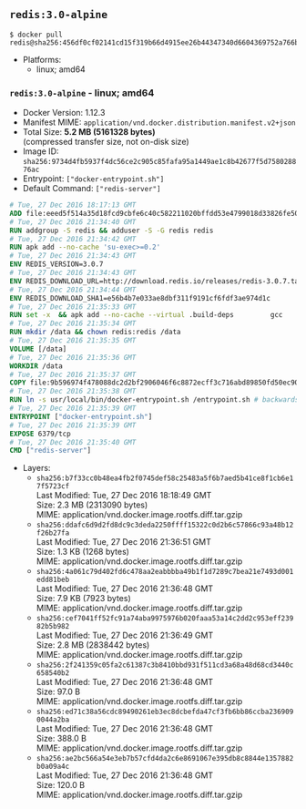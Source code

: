 ## `redis:3.0-alpine`

```console
$ docker pull redis@sha256:456df0cf02141cd15f319b66d4915ee26b44347340d6604369752a766b7dea86
```

-	Platforms:
	-	linux; amd64

### `redis:3.0-alpine` - linux; amd64

-	Docker Version: 1.12.3
-	Manifest MIME: `application/vnd.docker.distribution.manifest.v2+json`
-	Total Size: **5.2 MB (5161328 bytes)**  
	(compressed transfer size, not on-disk size)
-	Image ID: `sha256:9734d4fb5937f4dc56ce2c905c85fafa95a1449ae1c8b42677f5d758028876ac`
-	Entrypoint: `["docker-entrypoint.sh"]`
-	Default Command: `["redis-server"]`

```dockerfile
# Tue, 27 Dec 2016 18:17:13 GMT
ADD file:eeed5f514a35d18fcd9cbfe6c40c582211020bffdd53e4799018d33826fe5067 in / 
# Tue, 27 Dec 2016 21:34:40 GMT
RUN addgroup -S redis && adduser -S -G redis redis
# Tue, 27 Dec 2016 21:34:42 GMT
RUN apk add --no-cache 'su-exec>=0.2'
# Tue, 27 Dec 2016 21:34:43 GMT
ENV REDIS_VERSION=3.0.7
# Tue, 27 Dec 2016 21:34:43 GMT
ENV REDIS_DOWNLOAD_URL=http://download.redis.io/releases/redis-3.0.7.tar.gz
# Tue, 27 Dec 2016 21:34:44 GMT
ENV REDIS_DOWNLOAD_SHA1=e56b4b7e033ae8dbf311f9191cf6fdf3ae974d1c
# Tue, 27 Dec 2016 21:35:33 GMT
RUN set -x 	&& apk add --no-cache --virtual .build-deps 		gcc 		linux-headers 		make 		musl-dev 		tar 	&& wget -O redis.tar.gz "$REDIS_DOWNLOAD_URL" 	&& echo "$REDIS_DOWNLOAD_SHA1 *redis.tar.gz" | sha1sum -c - 	&& mkdir -p /usr/src/redis 	&& tar -xzf redis.tar.gz -C /usr/src/redis --strip-components=1 	&& rm redis.tar.gz 	&& make -C /usr/src/redis 	&& make -C /usr/src/redis install 	&& rm -r /usr/src/redis 	&& apk del .build-deps
# Tue, 27 Dec 2016 21:35:34 GMT
RUN mkdir /data && chown redis:redis /data
# Tue, 27 Dec 2016 21:35:35 GMT
VOLUME [/data]
# Tue, 27 Dec 2016 21:35:36 GMT
WORKDIR /data
# Tue, 27 Dec 2016 21:35:37 GMT
COPY file:9b596974f478088dc2d2bf2906046f6c8872ecff3c716abd89850fd50ec90c47 in /usr/local/bin/ 
# Tue, 27 Dec 2016 21:35:38 GMT
RUN ln -s usr/local/bin/docker-entrypoint.sh /entrypoint.sh # backwards compat
# Tue, 27 Dec 2016 21:35:39 GMT
ENTRYPOINT ["docker-entrypoint.sh"]
# Tue, 27 Dec 2016 21:35:39 GMT
EXPOSE 6379/tcp
# Tue, 27 Dec 2016 21:35:40 GMT
CMD ["redis-server"]
```

-	Layers:
	-	`sha256:b7f33cc0b48ea4fb2f0745def58c25483a5f6b7aed5b41ce8f1cb6e17f5723cf`  
		Last Modified: Tue, 27 Dec 2016 18:18:49 GMT  
		Size: 2.3 MB (2313090 bytes)  
		MIME: application/vnd.docker.image.rootfs.diff.tar.gzip
	-	`sha256:ddafc6d9d2fd8dc9c3deda2250ffff15322c0d2b6c57866c93a48b12f26b27fa`  
		Last Modified: Tue, 27 Dec 2016 21:36:51 GMT  
		Size: 1.3 KB (1268 bytes)  
		MIME: application/vnd.docker.image.rootfs.diff.tar.gzip
	-	`sha256:4a061c79d402fd6c478aa2eabbbba49b1f1d7289c7bea21e7493d001edd81beb`  
		Last Modified: Tue, 27 Dec 2016 21:36:48 GMT  
		Size: 7.9 KB (7923 bytes)  
		MIME: application/vnd.docker.image.rootfs.diff.tar.gzip
	-	`sha256:cef7041ff52fc91a74aba9975976b020faaa53a14c2dd2c953eff23982b5b982`  
		Last Modified: Tue, 27 Dec 2016 21:36:49 GMT  
		Size: 2.8 MB (2838442 bytes)  
		MIME: application/vnd.docker.image.rootfs.diff.tar.gzip
	-	`sha256:2f241359c05fa2c61387c3b8410bbd931f511cd3a68a48d68cd3440c658540b2`  
		Last Modified: Tue, 27 Dec 2016 21:36:48 GMT  
		Size: 97.0 B  
		MIME: application/vnd.docker.image.rootfs.diff.tar.gzip
	-	`sha256:ed71c38a56cdc89490261eb3ec8dcbefda47cf3fb6bb86ccba2369090044a2ba`  
		Last Modified: Tue, 27 Dec 2016 21:36:48 GMT  
		Size: 388.0 B  
		MIME: application/vnd.docker.image.rootfs.diff.tar.gzip
	-	`sha256:ae2bc566a54e3eb7b57cfd4da2c6e8691067e395db8c8844e1357882b0a09a4c`  
		Last Modified: Tue, 27 Dec 2016 21:36:48 GMT  
		Size: 120.0 B  
		MIME: application/vnd.docker.image.rootfs.diff.tar.gzip

